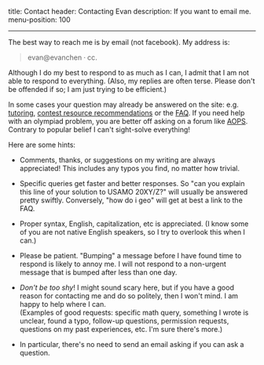title: Contact
header: Contacting Evan
description: If you want to email me.
menu-position: 100

---

The best way to reach me is by email (not facebook).
My address is:

> $\text{evan}@\text{evanchen}\cdot\text{cc}$.

Although I do my best to respond to as much as I can,
I admit that I am not able to respond to everything.
(Also, my replies are often terse.
Please don't be offended if so; I am just trying to be efficient.)

In some cases your question may already be answered on the site:
e.g. [tutoring](otis.html),
[contest resource recommendations](recommend.html)
or the [FAQ](faqs.html).
If you need help with an olympiad problem,
you are better off asking on a forum like [AOPS](artofproblemsolving.com).
Contrary to popular belief I can't sight-solve everything!

Here are some hints:

* Comments, thanks, or suggestions on my writing are always appreciated!
  This includes any typos you find, no matter how trivial.

* Specific queries get faster and better responses.
  So "can you explain this line of your solution to USAMO 20XY/Z?"
  will usually be answered pretty swiftly.
  Conversely, "how do i geo" will get at best a link to the FAQ.

* Proper syntax, English, capitalization, etc is appreciated.
  (I know some of you are not native English speakers,
  so I try to overlook this when I can.)

* Please be patient. "Bumping" a message before
  I have found time to respond is likely to annoy me.
  I will not respond to a non-urgent message
  that is bumped after less than one day.

* *Don't be too shy*! I might sound scary here,
  but if you have a good reason for contacting me
  and do so politely, then I won't mind.
  I am happy to help where I can. <br>
  (Examples of good requests: specific math query,
  something I wrote is unclear, found a typo,
  follow-up questions, permission requests,
  questions on my past experiences, etc.  I'm sure there's more.)

* In particular, there's no need to send an email
  asking if you can ask a question.

